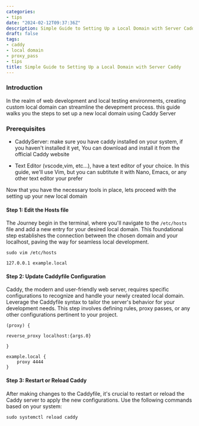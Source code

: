 ```yaml
---
categories:
- tips
date: "2024-02-12T09:37:36Z"
description: Simple Guide to Setting Up a Local Domain with Server Caddy
draft: false
tags:
- caddy
- local domain
- proxy_pass
- tips
title: Simple Guide to Setting Up a Local Domain with Server Caddy
---
```


### Introduction
In the realm of web development and local testing environments, creating custom local domain can streamline the devepment process. this guide walks you the steps to set up a new local domain using Caddy Server

### Prerequisites

* CaddyServer: make sure you have caddy installed on your system, if you haven't installed it yet, You can download and install it from the official Caddy website

* Text Editor (vscode,vim, etc...), have a text editor of your choice. In this guide, we'll use Vim, but you can subtitute it with Nano, Emacs, or any other text editor your prefer

Now that you have the necessary tools in place, lets proceed with the setting up your new local domain

#### Step 1: Edit the Hosts file

The Journey begin in the terminal, where you'll navigate to the `/etc/hosts` file and add a new entry for your desired local domain. This foundational step establishes the connection between the chosen domain and your localhost, paving the way for seamless local development.

```shell
sudo vim /etc/hosts
```

```shell
127.0.0.1 example.local
```

#### Step 2: Update Caddyfile Configuration

Caddy, the modern and user-friendly web server, requires specific configurations to recognize and handle your newly created local domain. Leverage the Caddyfile syntax to tailor the server's behavior for your development needs. This step involves defining rules, proxy passes, or any other configurations pertinent to your project.

```Caddyfile
(proxy) {

reverse_proxy localhost:{args.0}

}
```

```Caddyfile
example.local {
	proxy 4444
}
```

#### Step 3: Restart or Reload Caddy

After making changes to the Caddyfile, it's crucial to restart or reload the Caddy server to apply the new configurations. Use the following commands based on your system:

```shell
sudo systemctl reload caddy
```

